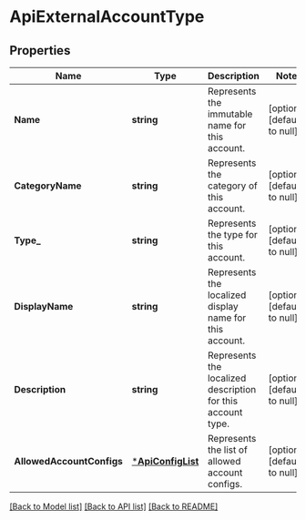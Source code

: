 # ApiExternalAccountType

## Properties
Name | Type | Description | Notes
------------ | ------------- | ------------- | -------------
**Name** | **string** | Represents the immutable name for this account. | [optional] [default to null]
**CategoryName** | **string** | Represents the category of this account. | [optional] [default to null]
**Type_** | **string** | Represents the type for this account. | [optional] [default to null]
**DisplayName** | **string** | Represents the localized display name for this account. | [optional] [default to null]
**Description** | **string** | Represents the localized description for this account type. | [optional] [default to null]
**AllowedAccountConfigs** | [***ApiConfigList**](ApiConfigList.md) | Represents the list of allowed account configs. | [optional] [default to null]

[[Back to Model list]](../README.md#documentation-for-models) [[Back to API list]](../README.md#documentation-for-api-endpoints) [[Back to README]](../README.md)


